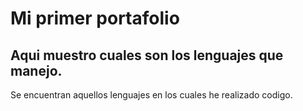 # Mi primer portafolio
## Aqui muestro cuales son los lenguajes que manejo.


Se encuentran aquellos lenguajes en los cuales he realizado codigo.